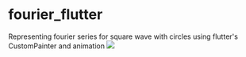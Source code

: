 # fourier_flutter
Representing fourier series for square wave with circles using flutter's CustomPainter and animation
![](https://media.giphy.com/media/TH6svp2SekmP7z7JpX/giphy.gif)
